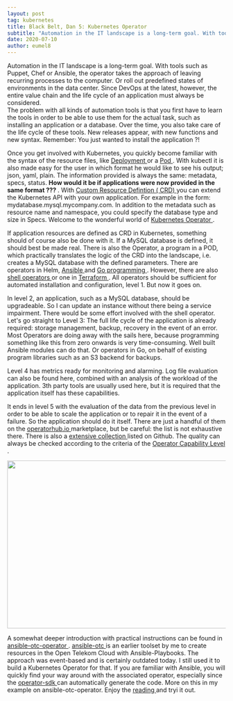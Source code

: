 ```yaml
---
layout: post
tag: kubernetes
title: Black Belt, Dan 5: Kubernetes Operator
subtitle: "Automation in the IT landscape is a long-term goal. With tools such as Puppet, Chef or Ansible, the operator takes the approach of leaving recurring processes to the computer. Or roll out predefined states of environments in the data center. Since DevOps at the latest, however, the entire value chain and the life cycle of an application must always be considered."
date: 2020-07-10
author: eumel8
---
```


Automation in the IT landscape is a long-term goal. With tools such as Puppet, Chef or Ansible, the operator takes the approach of leaving recurring processes to the computer. Or roll out predefined states of environments in the data center. Since DevOps at the latest, however, the entire value chain and the life cycle of an application must always be considered.
<br/>
The problem with all kinds of automation tools is that you first have to learn the tools in order to be able to use them for the actual task, such as installing an application or a database. Over the time, you also take care of the life cycle of these tools. New releases appear, with new functions and new syntax. Remember: You just wanted to install the application ?!

Once you get involved with Kubernetes, you quickly become familiar with the syntax of the resource files, like <a href="https://v1-17.docs.kubernetes.io/docs/reference/generated/kubernetes-api/v1.17/#deployment-v1-apps "> Deployment </a> or a <a href="https://v1-17.docs.kubernetes.io/docs/reference/generated/kubernetes-api/v1.17/#pod-v1-core"> Pod </a>. With kubectl it is also made easy for the user in which format he would like to see his output; json, yaml, plain. The information provided is always the same: metadata, specs, status. <strong> How would it be if applications were now provided in the same format ??? </strong>. With <a href="https://v1-17.docs.kubernetes.io/docs/reference/generated/kubernetes-api/v1.17/#customresourcedefinition-v1-apiextensions-k8s-io"> Custom Resource Defintion ( CRD) </a> you can extend the Kubernetes API with your own application. For example in the form: mydatabase.mysql.mycompany.com. In addition to the metadata such as resource name and namespace, you could specify the database type and size in Specs. Welcome to the wonderful world of <a href="https://kubernetes.io/docs/concepts/extend-kubernetes/operator/"> Kubernetes Operator </a>.

If application resources are defined as CRD in Kubernetes, something should of course also be done with it. If a MySQL database is defined, it should best be made real. There is also the Operator, a program in a POD, which practically translates the logic of the CRD into the landscape, i.e. creates a MySQL database with the defined parameters. There are operators in Helm, <a href="https://github.com/geerlingguy/mariadb-operator"> Ansible </a> and <a href = "https://github.com/abalki001/mariadb-operator "> Go programming </a>. However, there are also <a href="https://github.com/flant/shell-operator"> shell operators </a> or one in <a href = "https://github.com/hashicorp/terraform-k8s"> Terraform </a>. All operators should be sufficient for automated installation and configuration, level 1. But now it goes on.

In level 2, an application, such as a MySQL database, should be upgradeable. So I can update an instance without there being a service impairment. There would be some effort involved with the shell operator. Let's go straight to Level 3: The full life cycle of the application is already required: storage management, backup, recovery in the event of an error. Most Operators are doing away with the sails here, because programming something like this from zero onwards is very time-consuming. Well built Ansible modules can do that. Or operators in Go, on behalf of existing program libraries such as an S3 backend for backups.

Level 4 has metrics ready for monitoring and alarming. Log file evaluation can also be found here, combined with an analysis of the workload of the application. 3th party tools are usually used here, but it is required that the application itself has these capabilities.

It ends in level 5 with the evaluation of the data from the previous level in order to be able to scale the application or to repair it in the event of a failure. So the application should do it itself. There are just a handful of them on the <a href="https://operatorhub.io"> operatorhub.io </a> marketplace, but be careful: the list is not exhaustive there. There is also a <a href="https://github.com/operator-framework/awesome-operators"> extensive collection </a> listed on Github. The quality can always be checked according to the criteria of the <a href="https://sdk.operatorframework.io/operator-capability-level.png"> Operator Capability Level </a>.

<img src="/blog/media/quick-uploads/schwarzer-guertel-dan-5-kubernetes-operator/operator-capability-level.png" width="585" height="386"/>

A somewhat deeper introduction with practical instructions can be found in <a href="https://github.com/eumel8/ansible-otc-operator"> ansible-otc-operator </a>. <a href="https://github.com/eumel8/ansible-otc/releases"> ansible-otc </a> is an earlier toolset by me to create resources in the Open Telekom Cloud with Ansible-Playbooks. The approach was event-based and is certainly outdated today. I still used it to build a Kubernetes Operator for that. If you are familiar with Ansible, you will quickly find your way around with the associated operator, especially since the <a href="https://sdk.operatorframework.io/"> operator-sdk </a> can automatically generate the code. More on this in my example on ansible-otc-operator. Enjoy the <a href="https://github.com/eumel8/ansible-otc-operator/blob/master/README.md"> reading </a> and tryi it out.
